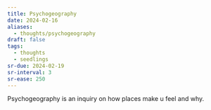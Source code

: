 ```yaml
---
title: Psychogeography
date: 2024-02-16
aliases:
  - thoughts/psychogeography
draft: false
tags:
  - thoughts
  - seedlings
sr-due: 2024-02-19
sr-interval: 3
sr-ease: 250
---
```

Psychogeography is an inquiry on how places make u feel and why.